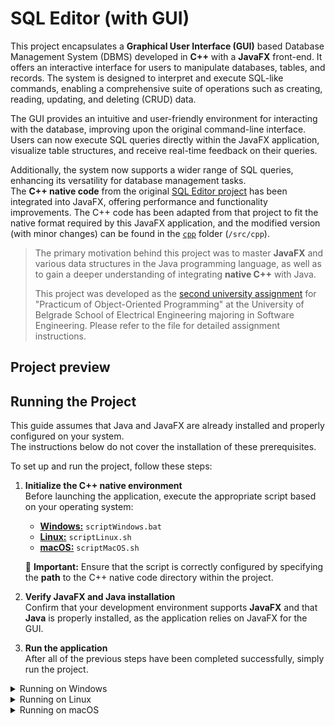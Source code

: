 # SQL Editor (with GUI)

This project encapsulates a **Graphical User Interface (GUI)** based Database Management System (DBMS) developed in **C++** with a **JavaFX** front-end. It offers an interactive interface for users to manipulate databases, tables, and records. The system is designed to interpret and execute SQL-like commands, enabling a comprehensive suite of operations such as creating, reading, updating, and deleting (CRUD) data.

The GUI provides an intuitive and user-friendly environment for interacting with the database, improving upon the original command-line interface. Users can now execute SQL queries directly within the JavaFX application, visualize table structures, and receive real-time feedback on their queries.

Additionally, the system now supports a wider range of SQL queries, enhancing its versatility for database management tasks.\
The **C++ native code** from the original [SQL Editor project](https://github.com/JovanMosurovic/SQL_Editor) has been integrated into JavaFX, offering performance and functionality improvements. The C++ code has been adapted from that project to fit the native format required by this JavaFX application, and the modified version (with minor changes) can be found in the [`cpp`](https://github.com/JovanMosurovic/SQL_Editor_with_GUI/tree/master/src/cpp) folder (`/src/cpp`).

> The primary motivation behind this project was to master **JavaFX** and various data structures in the Java programming language, as well as to gain a deeper understanding of integrating **native C++** with Java. 
>
> This project was developed as the [second university assignment](instructions.pdf) for "Practicum of Object-Oriented Programming" at the University of Belgrade School of Electrical Engineering majoring in Software Engineering. Please refer to the file for detailed assignment instructions.

## Project preview

## Running the Project

This guide assumes that Java and JavaFX are already installed and properly configured on your system.<br /> 
The instructions below do not cover the installation of these prerequisites.

To set up and run the project, follow these steps:

1. **Initialize the C++ native environment**  
   Before launching the application, execute the appropriate script based on your operating system:  
   - [**Windows:**](#running-on-windows) `scriptWindows.bat`  
   - [**Linux:**](#running-on-linux) `scriptLinux.sh`
   - [**macOS:**](#running-on-macos) `scriptMacOS.sh`

   🚨 **Important:** Ensure that the script is correctly configured by specifying the **path** to the C++ native code directory within the project. 

2. **Verify JavaFX and Java installation**  
   Confirm that your development environment supports **JavaFX** and that **Java** is properly installed, as the application relies on JavaFX for the GUI.

3. **Run the application**  
   After all of the previous steps have been completed successfully, simply run the project.

<details>
  <summary>Running on Windows</summary>

  ## Running on Windows  

https://github.com/user-attachments/assets/c3c50f2d-3945-46a1-a70c-1ff5753574a6

</details>

<details>
  <summary>Running on Linux</summary>

  ## Running on Linux  

  To properly set up and run the application on Linux, follow these steps:  

  ### 1. Set the `JAVA_HOME` Environment Variable  
  Define the `JAVA_HOME` variable to point to your JDK installation:  
  ```bash
  JAVA_HOME=/home/hp/.jdks/corretto-1.8.0_412
  ```  

  ### 2. Verify the Presence of JNI Headers  
  Ensure that the required JNI headers are available in the expected directories:  
  ```bash
  ls $JAVA_HOME/include
  ls $JAVA_HOME/include/linux
  ```  
  Expected output:  
  - The `jni.h` file should be present in the `include` directory.  
  - The `jni_md.h` file should be present in the `include/linux` subdirectory.  

  ### 3. Export the `JAVA_HOME` Variable  
  To make the `JAVA_HOME` variable available to subprocesses, export it:  
  ```bash
  export JAVA_HOME
  ```  
  **Note:** Do not use `=` when exporting, as it would reset the variable.  

  ### 4. Add the Java `bin` Directory to `PATH`  
  To ensure that Java binaries can be accessed globally, add the `bin` directory to your `PATH`:  
  ```bash
  export PATH=$JAVA_HOME/bin:$PATH
  ```  

  ### 5. Grant Execution Permission to the Script  
  If running a shell script, ensure it has execution permissions:  
  ```bash
  chmod +x scriptLinux.sh
  ```  
  Then, execute the script:  
  ```bash
  ./scriptLinux.sh
  ```  
  **Note**: All environment variable exports are session-specific. For permanent configuration, add to `~/.bashrc` or equivalent shell profile.

  ### 6. Wait for Script Completion  
  The script will execute multiple commands required for the native environment. **Wait until all commands complete and the counter reaches 0** before proceeding.  

  Once the script has finished, you can run the program in your development environment.  

  💡 **Suggestion:** *You can use any IDE of your choice, but [IntelliJ IDEA](https://www.jetbrains.com/idea/) is recommended since the project and all tests were developed and tested in it.*  

  ### 7. Add Configuration for Native Files
To configure the application to support the native files, follow these steps:

- Open the **Run/Debug Configurations** dialog by selecting your current file in the IDE.
- Choose **Edit Configurations** from the menu.
- Click the `+` button and select **Application**.
- In the **Main class** field, enter `app.Main` or search for it by clicking the **Browse** icon or using the shortcut `Shift + Enter` (`app -> Main`).
- Click on **Modify options**, then check **Add VM options**.
- In the **VM options** field, add the following line:
  ```bash
  -Djava.library.path=native
  ```
**Note:** These steps are specifically for IntelliJ IDEA. If you're using a different IDE, the process for configuring the application might differ. Generally, look for a way to add VM options or set environment variables in the configuration settings for your specific IDE.

</details>

<details>
  <summary>Running on macOS</summary>

  ## Running on macOS  

   ### Installing Homebrew

   I recommend using [Homebrew](https://brew.sh/) for installing dependencies, as it was the easiest method I used, and it has proven to be the most straightforward.

   To install Homebrew, run the following command in your terminal:

```bash
/bin/bash -c "$(curl -fsSL https://raw.githubusercontent.com/Homebrew/install/HEAD/install.sh)"
```
   After installation, ensure Homebrew is working by running:
```bash
brew --version
```
   This should return the installed Homebrew version.
   
   ### Compiler Setup 
   
   🚨 By default, macOS uses **Clang** as the compiler. However, **Clang** does not compile C++ native code correctly, so it is necessary to use a different compiler.
   **GCC** is used in the instructions because the project has been tested and works correctly with it. Other compilers can be used, but using a different compiler might lead to 
   errors.

   ### 1. Install GCC via Homebrew
   If you haven't installed GCC, you can install it by running the following command:

   ```bash
   brew install gcc
   ```

   ### 2. Verify GCC Installation
   Once GCC is installed, verify the installation by checking the version of the Homebrew-installed GCC. The command will differ based on your system architecture:

For **Apple Silicon (M1/M2)**:

```bash
/opt/homebrew/bin/g++-14 --version
```

For **Intel Mac**:
```bash
/usr/local/bin/g++-14 --version
```

The expected output should resemble the following:

```plaintext
g++-14 (Homebrew GCC 14.1.0) 14.1.0
```

**Note:**  
If the version returned is different from `14` (e.g., `g++-12`, `g++-13`), you will need to update the script by replacing all occurrences of `/opt/homebrew/bin/g++-14` with the version number shown in your output (e.g., `/opt/homebrew/bin/g++-12`).
  
   ### Running the project
   To set up and run the project on macOS, follow these steps:

### 1. Grant Execution Permission to the Script
For running a shell script, ensure it has execution permissions:
```bash
chmod +x scriptMacOS.sh
```

### 2. Run the Script
After the script has execution permissions, run it:
```bash
./scriptMacOS.sh
```
**Note**: All environment variable exports are session-specific. For permanent configuration, add to `~/.zshrc` (for zsh) or `~/.bash_profile` (for bash).

### 3. Wait for Script Completion  
  The script will execute multiple commands required for the native environment. **Wait until all commands complete and the counter reaches 0** before proceeding.  

  Once the script has finished, you can run the program in your development environment.  

  💡 **Suggestion:** *You can use any IDE of your choice, but [IntelliJ IDEA](https://www.jetbrains.com/idea/) is recommended since the project and all tests were developed and tested in it.*  

### 4. Add Configuration for Native Files
To configure the application to support the native files, follow these steps:

- Open the **Run/Debug Configurations** dialog by selecting your current file in the IDE.
- Choose **Edit Configurations** from the menu.
- Click the `+` button and select **Application**.
- In the **Main class** field, enter `app.Main` or search for it by clicking the **Browse** icon or using the shortcut `Shift + Enter` (`app -> Main`).
- Click on **Modify options**, then check **Add VM options**.
- In the **VM options** field, add the following line:
  ```bash
  -Djava.library.path=native
  ```
**Note:** This step is specifically for IntelliJ IDEA. If you're using a different IDE, the process for configuring the application might differ. Generally, look for a way to add VM options or set environment variables in the configuration settings for your specific IDE.

</details>


